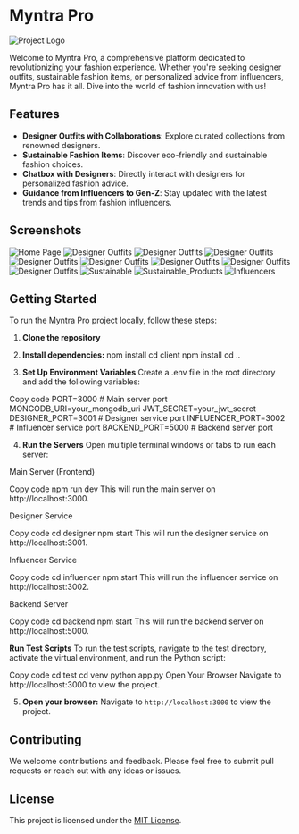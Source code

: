 # Myntra Pro

![Project Logo](frontend/public/myntralogo.png)

Welcome to Myntra Pro, a comprehensive platform dedicated to revolutionizing your fashion experience. Whether you're seeking designer outfits, sustainable fashion items, or personalized advice from influencers, Myntra Pro has it all. Dive into the world of fashion innovation with us!

## Features

- **Designer Outfits with Collaborations**: Explore curated collections from renowned designers.
- **Sustainable Fashion Items**: Discover eco-friendly and sustainable fashion choices.
- **Chatbox with Designers**: Directly interact with designers for personalized fashion advice.
- **Guidance from Influencers to Gen-Z**: Stay updated with the latest trends and tips from fashion influencers.

## Screenshots

![Home Page](frontend/public/Screenshot%20(18).png)
![Designer Outfits](frontend/public/Screenshot%20(19).png)
![Designer Outfits](frontend/public/Screenshot%20(20).png)
![Designer Outfits](frontend/public/Screenshot%20(21).png)
![Designer Outfits](frontend/public/Screenshot%20(22).png)
![Designer Outfits](frontend/public/Screenshot%20(23).png)
![Designer Outfits](frontend/public/Screenshot%20(24).png)
![Designer Outfits](frontend/public/Screenshot%20(25).png)
![Designer Outfits](frontend/public/Screenshot%20(28).png)
![Sustainable](frontend/public/Screenshot%20(29).png)
![Sustainable_Products](frontend/public/Screenshot%20(30).png)
![Influencers](frontend/public/Screenshot%20(31).png)


## Getting Started

To run the Myntra Pro project locally, follow these steps:

1. **Clone the repository**

2. **Install dependencies:**
npm install
cd client
npm install
cd ..

3. **Set Up Environment Variables**
Create a .env file in the root directory and add the following variables:

Copy code
PORT=3000  # Main server port
MONGODB_URI=your_mongodb_uri
JWT_SECRET=your_jwt_secret
DESIGNER_PORT=3001  # Designer service port
INFLUENCER_PORT=3002  # Influencer service port
BACKEND_PORT=5000  # Backend server port


4. **Run the Servers**
Open multiple terminal windows or tabs to run each server:

Main Server (Frontend)

Copy code
npm run dev
This will run the main server on http://localhost:3000.

Designer Service

Copy code
cd designer
npm start
This will run the designer service on http://localhost:3001.

Influencer Service

Copy code
cd influencer
npm start
This will run the influencer service on http://localhost:3002.

Backend Server

Copy code
cd backend
npm start
This will run the backend server on http://localhost:5000.

**Run Test Scripts**
To run the test scripts, navigate to the test directory, activate the virtual environment, and run the Python script:

Copy code
cd test
cd venv
python app.py
Open Your Browser
Navigate to http://localhost:3000 to view the project.

5. **Open your browser:**
Navigate to `http://localhost:3000` to view the project.

## Contributing

We welcome contributions and feedback. Please feel free to submit pull requests or reach out with any ideas or issues.

## License

This project is licensed under the [MIT License](https://opensource.org/licenses/MIT).
